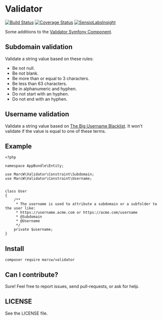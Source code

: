 # Validator

[![Build Status](https://travis-ci.org/marcw/validator.svg?branch=master)](https://travis-ci.org/marcw/validator)
[![Coverage Status](https://coveralls.io/repos/github/marcw/validator/badge.svg?branch=master)](https://coveralls.io/github/marcw/validator?branch=master)
[![SensioLabsInsight](https://insight.sensiolabs.com/projects/75cf3a3f-a16d-4f05-a3e8-46b190b4daf5/mini.png)](https://insight.sensiolabs.com/projects/75cf3a3f-a16d-4f05-a3e8-46b190b4daf5)

Some additions to the [Validator Symfony Component](github.com/symfony/symfony).


## Subdomain validation

Validate a string value based on these rules:

- Be not null.
- Be not blank.
- Be more than or equal to 3 characters.
- Be less than 63 characters.
- Be in alphanumeric and hyphen.
- Do not start with an hyphen.
- Do not end with an hyphen.


## Username validation

Validate a string value based on [The Big Username
Blacklist](https://github.com/marteinn/The-Big-Username-Blacklist). It won't
validate if the value is equal to one of these terms.

## Example

```
<?php

namespace AppBundle\Entity;

use MarcW\Validator\Constraint\Subdomain;
use MarcW\Validator\Constraint\Username;


class User
{
    /**
     * The username is used to attribute a subdomain or a subfolder to the user like:
     * https://username.acme.com or https://acme.com/username
     * @Subdomain
     * @Username
     */
    private $username;
}
```

## Install

`composer require marcw/validator`

## Can I contribute?

Sure! Feel free to report issues, send pull-requests, or ask for help.

## LICENSE

See the LICENSE file.

